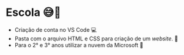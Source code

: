 # Escola 😅🏫
- Criação de conta no VS Code 💻
- Pasta com o arquivo HTML e CSS para criação de um _website_. 📁
- Para o 2° e 3° anos utilizar a nuvem da Microsoft 🏢
